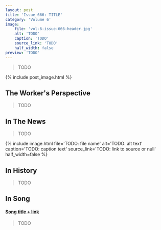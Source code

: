 ```yaml
---
layout: post
title: 'Issue 666: TITLE'
category: 'Volume 6'
image:
    file: 'vol-6-issue-666-header.jpg'
    alt: 'TODO'
    caption: 'TODO'
    source_link: 'TODO'
    half_width: false
preview: 'TODO'
---
```


> TODO

<!--excerpt-->

{% include post_image.html %}

## The Worker's Perspective

> TODO

## In The News

> TODO

<!-- adding another image example -->
<!-- fields are same as header images -->
<!-- delete if not needed -->
{% include image.html
  file='TODO: file name'
  alt='TODO: alt text'
  caption='TODO: caption text'
  source_link='TODO: link to source or null'
  half_width=false
%}

## In History

> TODO

## In Song

#### [Song title + link]()

> TODO

